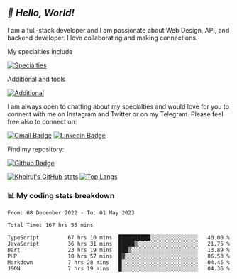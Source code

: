 ## _:wave: Hello, World!_

I am a full-stack developer and I am passionate about Web Design, API, and backend developer. I love collaborating and making connections.

My specialties include

[![Specialties](https://skillicons.dev/icons?i=php,laravel,javascript,react,vue,mysql,tailwind)](https://skillicons.dev)

Additional and tools

[![Additional](https://skillicons.dev/icons?i=bash,vscode,vite,webpack,vercel,git,github,gitlab)](https://skillicons.dev)

I am always open to chatting about my specialties and would love for you to connect with me on Instagram and Twitter or on my Telegram. Please feel free also to connect on:

[![Gmail Badge](https://img.shields.io/badge/-ahmusafir.khoirul@gmail.com-c14438?style=flat&logo=Gmail&logoColor=white&link=mailto:ahmusafir.khoirul@gmail.com)](mailto:ahmusafir.khoirul@gmail.com)
[![Linkedin Badge](https://img.shields.io/badge/-Ahmad_Musafir_Khoirul_Fattah-0072b1?style=flat&logo=Linkedin&logoColor=white&link=https://www.linkedin.com/in/ahmad-musafir-khoirul-fattah-26a53a207/)](https://www.linkedin.com/in/masmuss/)

Find my repository:

[![Github Badge](https://img.shields.io/badge/-masmuss-grey?style=flat&logo=github&logoColor=white&link=https://github.com/masmuss)](https://github.com/masmuss)

[![Khoirul's GitHub stats](https://github-readme-stats.vercel.app/api?username=masmuss&show_icons=true&include_all_commits=true&theme=transparent&layout=compact)](https://github.com/masmuss/github-readme-stats)
[![Top Langs](https://github-readme-stats.vercel.app/api/top-langs/?username=masmuss&theme=transparent&layout=compact)](https://github.com/masmuss/github-readme-stats)

### :bar_chart: My coding stats breakdown

<!--START_SECTION:waka-->

```text
From: 08 December 2022 - To: 01 May 2023

Total Time: 167 hrs 55 mins

TypeScript         67 hrs 10 mins  ██████████░░░░░░░░░░░░░░░   40.00 %
JavaScript         36 hrs 31 mins  █████▒░░░░░░░░░░░░░░░░░░░   21.75 %
Dart               23 hrs 19 mins  ███▒░░░░░░░░░░░░░░░░░░░░░   13.89 %
PHP                10 hrs 57 mins  █▓░░░░░░░░░░░░░░░░░░░░░░░   06.53 %
Markdown           7 hrs 28 mins   █░░░░░░░░░░░░░░░░░░░░░░░░   04.45 %
JSON               7 hrs 19 mins   █░░░░░░░░░░░░░░░░░░░░░░░░   04.36 %
```

<!--END_SECTION:waka-->
